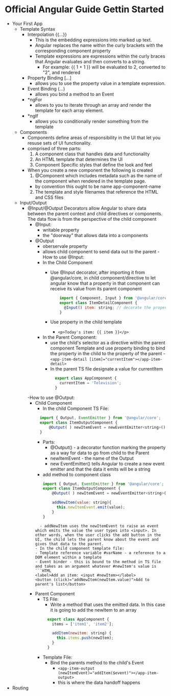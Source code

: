 # Official Angular Guide Gettin Started
- Your First App
  - Template Syntax
    - Interpolation {{...}}
      - This is the embedding expressions into marked up text. 
      - Angular replaces the name within the curly brackets with the corresponding component property
      - Template expressions are expressions within the curly braces that Angular evaluates and then converts to a string.
        - For example: {{ 1 + 1 }} will be evaluated to 2, converted to "2", and rendered
    - Property Binding [...]
      - allows you to use the property value in a template expression.
    - Event Binding (...) 
      - allows you bind a method to an Event
    - *ngFor 
      - allows to you to iterate through an array and render the template for each array element.
    - *ngIf
      - allows you to conditionally render something from the template
  - Components
    - Components define areas of responsibility in the UI that let you resuse sets of UI functionality.
    - comprised of three parts: 
      1. A component class that handles data and functionality
      2. An HTML template that determines the UI
      3. Component Specific styles that define the look and feel
    - When you create a new component the following is created
      1. @Component which includes metadata such as the name of the component when rendered in the template page.
        - by convention this ought to be name app-component-name
      2. The template and style filenames that reference the HTML and CSS files
  - Input/Output
    - @Input/@Output Decorators allow Angular to share data between the parent context and child directives or components. The data flow is from the perspective of the child component
      - @Input: 
        - writable property
        - the "doorway" that allows data into a components
      - @Output
        - oberservale property
        - allows child component to send data out to the parent
      -How to use @Input:
        - In the Child Component
          - Use @Input decorator, after importing it from @angular/core,  in child component/directive to let angular know that a property in that component can receive its value from its parent component
            
            ```javascript
                import { Component, Input } from '@angular/core'; // First, import Input
                export class ItemDetailComponent {
                  @Input() item: string; // decorate the property with @Input()
                }
            ```
          - Use property in the child  template
            - `<p>Today's item: {{ item }}</p>`
        - In the Parent Component:
          - use the child's selector as a directive within the parent component Template and use property binding to bind the property in the child to the property of the parent 
            -`<app-item-detail [item]="currentItem"></app-item-detail>`
          - In the parent TS file designate a value for currentItem
            ```javascript
              export class AppComponent {
                currentItem = 'Television';
              }
            ```
      -How to use @Output:
        - Child Component
          - In the child Component TS File:
          ```javascript
            import { Output, EventEmitter } from '@angular/core';
            export class ItemOutputComponent {
                @Output( ) newItemEvent = newEventEmitter<string>();
            }            
          ```
          - Parts: 
            - @Output() - a decorator function marking the property as a way for data to go from child to the Parent
            - newItemEvent - the name of the Output
            - new EventEmitter()<string> tells Angular to create a new event emitter and that the data it emits will be a string
          -  add method to component class 
              ```javascript
              import { Output, EventEmitter } from '@angular/core';
              export class ItemOutputComponent {
                  @Output( ) newItemEvent = newEventEmitter<string>();

                  addNewItem(value: string){
                    this.newItemEvent.emit(value);
                  }
              }            
            ```
              - addNewItem uses the newItemEvent to raise an event which emits the value the user types into <input>. In other words, when the user clicks the add button in the UI, the child lets the parent know about the event and gives that data to the parent.
          - In the child component template file:
          - Template reference variable #varName - a reference to a DOM element within a template 
          - Event binder - this is bound to the method in TS file and takes as an argument whatever #newItem's value is
          ```HTML
            <label>Add an item: <input #newItem></label>
            <button (click)="addNewItem(newItem.value)">Add to parent's list</button>
          ```
        - Parent Component  
          - TS File:
            - Write a method that uses the emitted data. In this case it is going to add the newItem to an array
            ```javascript
              export class AppComponent {
                items = ['item1', 'item2'];

                addItem(newitem: string) {
                  this.items.push(newItem);
                }
              }
            ```
          - Template File: 
            - Bind the parents method to the child's Event  
              - `<app-item-output (newItemEvent)="addItem($event)"></app-item-output>`
              - this is where the data handoff happens
- Routing
      

    